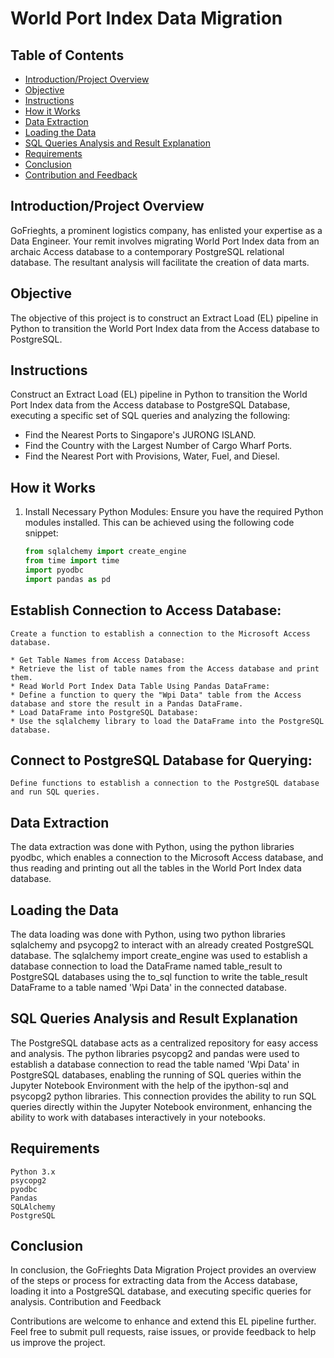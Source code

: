 # World Port Index Data Migration

## Table of Contents
- [Introduction/Project Overview](#introductionproject-overview)
- [Objective](#objective)
- [Instructions](#instructions)
- [How it Works](#how-it-works)
- [Data Extraction](#data-extraction)
- [Loading the Data](#loading-the-data)
- [SQL Queries Analysis and Result Explanation](#sql-queries-analysis-and-result-explanation)
- [Requirements](#requirements)
- [Conclusion](#conclusion)
- [Contribution and Feedback](#contribution-and-feedback)

## Introduction/Project Overview
GoFrieghts, a prominent logistics company, has enlisted your expertise as a Data Engineer. Your remit involves migrating World Port Index data from an archaic Access database to a contemporary PostgreSQL relational database. The resultant analysis will facilitate the creation of data marts.

## Objective
The objective of this project is to construct an Extract Load (EL) pipeline in Python to transition the World Port Index data from the Access database to PostgreSQL.

## Instructions
Construct an Extract Load (EL) pipeline in Python to transition the World Port Index data from the Access database to PostgreSQL Database, executing a specific set of SQL queries and analyzing the following:
- Find the Nearest Ports to Singapore's JURONG ISLAND.
- Find the Country with the Largest Number of Cargo Wharf Ports.
- Find the Nearest Port with Provisions, Water, Fuel, and Diesel.

## How it Works
1. Install Necessary Python Modules:
   Ensure you have the required Python modules installed. This can be achieved using the following code snippet: 
   ```python
   from sqlalchemy import create_engine
   from time import time
   import pyodbc
   import pandas as pd

## Establish Connection to Access Database:
    Create a function to establish a connection to the Microsoft Access database.

    * Get Table Names from Access Database:
    * Retrieve the list of table names from the Access database and print them.
    * Read World Port Index Data Table Using Pandas DataFrame:
    * Define a function to query the "Wpi Data" table from the Access database and store the result in a Pandas DataFrame.
    * Load DataFrame into PostgreSQL Database:
    * Use the sqlalchemy library to load the DataFrame into the PostgreSQL database.

## Connect to PostgreSQL Database for Querying:
    Define functions to establish a connection to the PostgreSQL database and run SQL queries.

## Data Extraction
The data extraction was done with Python, using the python libraries pyodbc, which enables a connection to the Microsoft Access database, and thus reading and printing out all the tables in the World Port Index data database.

## Loading the Data
The data loading was done with Python, using two python libraries sqlalchemy and psycopg2 to interact with an already created PostgreSQL database. The sqlalchemy import create_engine was used to establish a database connection to load the DataFrame named table_result to PostgreSQL databases using the to_sql function to write the table_result DataFrame to a table named 'Wpi Data' in the connected database.

## SQL Queries Analysis and Result Explanation
The PostgreSQL database acts as a centralized repository for easy access and analysis. The python libraries psycopg2 and pandas were used to establish a database connection to read the table named 'Wpi Data' in PostgreSQL databases, enabling the running of SQL queries within the Jupyter Notebook Environment with the help of the ipython-sql and psycopg2 python libraries. This connection provides the ability to run SQL queries directly within the Jupyter Notebook environment, enhancing the ability to work with databases interactively in your notebooks.

## Requirements
    Python 3.x
    psycopg2
    pyodbc
    Pandas
    SQLAlchemy
    PostgreSQL

## Conclusion
In conclusion, the GoFrieghts Data Migration Project provides an overview of the steps or process for extracting data from the Access database, loading it into a PostgreSQL database, and executing specific queries for analysis.
Contribution and Feedback

Contributions are welcome to enhance and extend this EL pipeline further. Feel free to submit pull requests, raise issues, or provide feedback to help us improve the project.
